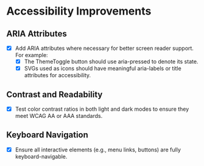 ﻿
# Accessibility Improvements
## ARIA Attributes
- [x] Add ARIA attributes where necessary for better screen reader support. For example:
   - [x] The ThemeToggle button should use aria-pressed to denote its state.
   - [x] SVGs used as icons should have meaningful aria-labels or title attributes for accessibility.
## Contrast and Readability
   - [x] Test color contrast ratios in both light and dark modes to ensure they meet WCAG AA or AAA standards.
## Keyboard Navigation
   - [x] Ensure all interactive elements (e.g., menu links, buttons) are fully keyboard-navigable.
